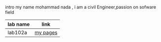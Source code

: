 intro 
my name mohammad nada , i am a civil Engineer,passion on sofware field 


| lab name  | link |
| ------------- | ------------- |
| lab102a  | [my pages](https://mohmmadnada.github.io/reading-notes/)  |
